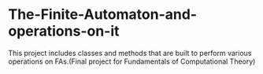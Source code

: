 # The-Finite-Automaton-and-operations-on-it
This project includes classes and methods that are built to perform various operations on FAs.(Final project for Fundamentals of Computational Theory)
